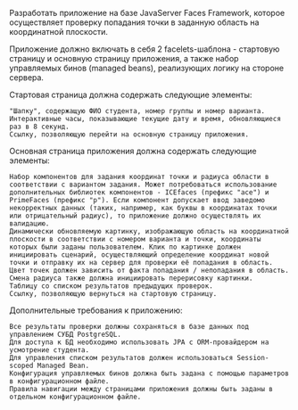 Разработать приложение на базе JavaServer Faces Framework, которое осуществляет проверку попадания точки в заданную область на координатной плоскости.

Приложение должно включать в себя 2 facelets-шаблона - стартовую страницу и основную страницу приложения, а также набор управляемых бинов (managed beans), реализующих логику на стороне сервера.

Стартовая страница должна содержать следующие элементы:

    "Шапку", содержащую ФИО студента, номер группы и номер варианта.
    Интерактивные часы, показывающие текущие дату и время, обновляющиеся раз в 8 секунд.
    Ссылку, позволяющую перейти на основную страницу приложения.

Основная страница приложения должна содержать следующие элементы:

    Набор компонентов для задания координат точки и радиуса области в соответствии с вариантом задания. Может потребоваться использование дополнительных библиотек компонентов - ICEfaces (префикс "ace") и PrimeFaces (префикс "p"). Если компонент допускает ввод заведомо некорректных данных (таких, например, как буквы в координатах точки или отрицательный радиус), то приложение должно осуществлять их валидацию.
    Динамически обновляемую картинку, изображающую область на координатной плоскости в соответствии с номером варианта и точки, координаты которых были заданы пользователем. Клик по картинке должен инициировать сценарий, осуществляющий определение координат новой точки и отправку их на сервер для проверки её попадания в область. Цвет точек должен зависить от факта попадания / непопадания в область. Смена радиуса также должна инициировать перерисовку картинки.
    Таблицу со списком результатов предыдущих проверок.
    Ссылку, позволяющую вернуться на стартовую страницу.

Дополнительные требования к приложению:

    Все результаты проверки должны сохраняться в базе данных под управлением СУБД PostgreSQL.
    Для доступа к БД необходимо использовать JPA с ORM-провайдером на усмотрение студента.
    Для управления списком результатов должен использоваться Session-scoped Managed Bean.
    Конфигурация управляемых бинов должна быть задана с помощью параметров в конфигурационном файле.
    Правила навигации между страницами приложения должны быть заданы в отдельном конфигурационном файле.
    
